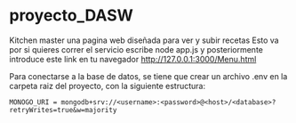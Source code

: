 # proyecto_DASW

Kitchen master una pagina web diseñada para ver y subir recetas
Esto va por si quieres correr el servicio
escribe node app.js y posteriormente introduce este link en tu navegador
http://127.0.0.1:3000/Menu.html

Para conectarse a la base de datos, se tiene que crear un archivo .env en la carpeta raiz del proyecto, con la siguiente estructura:
```
MONOGO_URI = mongodb+srv://<username>:<password>@<host>/<database>?retryWrites=true&w=majority
```
